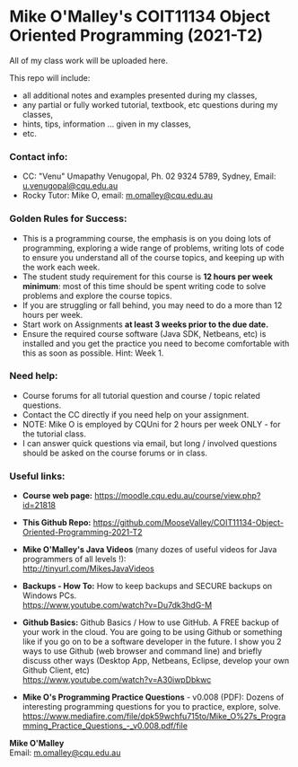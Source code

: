 # Mike O'Malley's COIT11134 Object Oriented Programming (2021-T2)

All of my class work will be uploaded here.

This repo will include:
* all additional notes and examples presented during my classes,
* any partial or fully worked tutorial, textbook, etc questions during my classes,
* hints, tips, information ... given in my classes,
* etc.

### Contact info:
* CC: "Venu" Umapathy Venugopal, Ph. 02 9324 5789, Sydney, Email: u.venugopal@cqu.edu.au
* Rocky Tutor: Mike O, email: m.omalley@cqu.edu.au

### Golden Rules for Success:
* This is a programming course, the emphasis is on you doing lots of programming, exploring a wide range of problems, writing lots of code to ensure you understand all of the course topics, and keeping up with the work each week.
* The student study requirement for this course is **12 hours per week minimum**: most of this time should be spent writing code to solve problems and explore the course topics.
* If you are struggling or fall behind, you may need to do a more than 12 hours per week.
* Start work on Assignments **at least 3 weeks prior to the due date.**
* Ensure the required course software (Java SDK, Netbeans, etc) is installed and you get the practice you need to become comfortable with this as soon as possible. Hint: Week 1.

### Need help:
* Course forums for all tutorial question and course / topic related questions.
* Contact the CC directly if you need help on your assignment.
* NOTE: Mike O is employed by CQUni for 2 hours per week ONLY - for the tutorial class.
* I can answer quick questions via email, but long / involved questions should be asked on the course forums or in class.


### Useful links:

* **Course web page:** https://moodle.cqu.edu.au/course/view.php?id=21818

* **This Github Repo:** https://github.com/MooseValley/COIT11134-Object-Oriented-Programming-2021-T2

* **Mike O'Malley's Java Videos** (many dozes of useful videos for Java programmers of all levels !):
<br>http://tinyurl.com/MikesJavaVideos

* **Backups - How To:**
How to keep backups and SECURE backups on Windows PCs.
<br>https://www.youtube.com/watch?v=Du7dk3hdG-M

* **Github Basics:**
Github Basics / How to use GitHub.
A FREE backup of your work in the cloud.  You are going to be using Github or something like if you go on to be a software developer in the future.
I show you 2 ways to use Github (web browser and command line)
and briefly discuss other ways (Desktop App, Netbeans, Eclipse, develop your own Github Client, etc)
<br>https://www.youtube.com/watch?v=A30iwpDbkwc

* **Mike O's Programming Practice Questions** - v0.008 (PDF):
Dozens of interesting programming questions for you to practice, explore, solve.
<br>https://www.mediafire.com/file/dpk59wchfu715to/Mike_O%27s_Programming_Practice_Questions_-_v0.008.pdf/file

**Mike O'Malley**
<br>Email: m.omalley@cqu.edu.au


